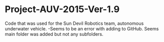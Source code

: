 # Project-AUV-2015-Ver-1.9
Code that was used for the Sun Devil Robotics team, autonomous underwater vehicle.
  -Seems to be an error with adding to GitHub. Seems main folder was added but not any subfolders. 
